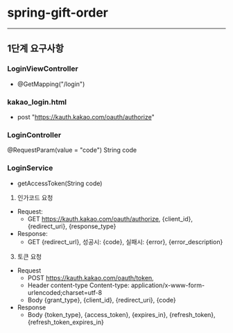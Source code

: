 # spring-gift-order
---
## 1단계 요구사항
### LoginViewController
- @GetMapping("/login")
### kakao_login.html
- post "https://kauth.kakao.com/oauth/authorize"
### LoginController
@RequestParam(value = "code") String code
### LoginService
- getAccessToken(String code)

1. 인가코드 요청
  - Request:
    - GET  https://kauth.kakao.com/oauth/authorize, {client_id}, {redirect_uri}, {response_type}
  - Response:
    - GET  {redirect_url}, 성공시: {code}, 실패시: {error}, {error_description}
3. 토큰 요청
  - Request
    - POST	https://kauth.kakao.com/oauth/token,
    - Header  content-type	Content-type: application/x-www-form-urlencoded;charset=utf-8
    - Body  {grant_type}, {client_id}, {redirect_uri}, {code}
  - Response
    - Body {token_type}, {access_token}, {expires_in}, {refresh_token}, {refresh_token_expires_in}
           
